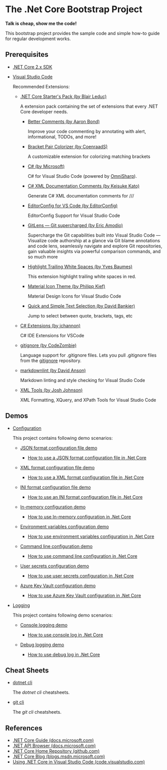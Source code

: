 # The .Net Core Bootstrap Project

**Talk is cheap, show me the code!**

This bootstrap project provides the sample code and simple how-to guide for regular development works.

## Prerequisites

* [.NET Core 2.x SDK](https://github.com/dotnet/core/tree/master/release-notes)

* [Visual Studio Code](https://code.visualstudio.com/download)

  Recommended Extensions:
  * [.NET Core Starter's Pack (by Blair Leduc)](https://marketplace.visualstudio.com/items?itemName=blairleduc.net-core-starters-pack)

    A extension pack containing the set of extensions that every .NET Core developer needs.

    * [Better Comments (by Aaron Bond)](https://marketplace.visualstudio.com/items?itemName=aaron-bond.better-comments)

      Improve your code commenting by annotating with alert, informational, TODOs, and more!

    * [Bracket Pair Colorizer (by CoenraadS)](https://marketplace.visualstudio.com/items?itemName=CoenraadS.bracket-pair-colorizer)

      A customizable extension for colorizing matching brackets

    * [C# (by Microsoft)](https://marketplace.visualstudio.com/items?itemName=ms-vscode.csharp)

      C# for Visual Studio Code (powered by [OmniSharp](https://github.com/OmniSharp/omnisharp-roslyn)).

    * [C# XML Documentation Comments (by Keisuke Kato)](https://marketplace.visualstudio.com/items?itemName=k--kato.docomment)

      Generate C# XML documentation comments for ///

    * [EditorConfig for VS Code (by EditorConfig)](https://marketplace.visualstudio.com/items?itemName=EditorConfig.EditorConfig)

      EditorConfig Support for Visual Studio Code

    * [GitLens — Git supercharged (by Eric Amodio)](https://marketplace.visualstudio.com/items?itemName=eamodio.gitlens)

      Supercharge the Git capabilities built into Visual Studio Code — Visualize code authorship at a glance via Git blame annotations and code lens, seamlessly navigate and explore Git repositories, gain valuable insights via powerful comparison commands, and so much more

    * [Highlight Trailing White Spaces (by Yves Baumes)](https://marketplace.visualstudio.com/items?itemName=ybaumes.highlight-trailing-white-spaces)

      This extension highlight trailing white spaces in red.

    * [Material Icon Theme (by Philipp Kief)](https://marketplace.visualstudio.com/items?itemName=PKief.material-icon-theme)

      Material Design Icons for Visual Studio Code

    * [Quick and Simple Text Selection (by David Bankier)](https://marketplace.visualstudio.com/items?itemName=dbankier.vscode-quick-select)

      Jump to select between quote, brackets, tags, etc

  * [C# Extensions (by jchannon)](https://marketplace.visualstudio.com/items?itemName=jchannon.csharpextensions)

    C# IDE Extensions for VSCode

  * [gitignore (by CodeZombie)](https://marketplace.visualstudio.com/items?itemName=codezombiech.gitignore)

    Language support for .gitignore files. Lets you pull .gitignore files from the [gitignore](https://github.com/github/gitignore) repository.

  * [markdownlint (by David Anson)](https://marketplace.visualstudio.com/items?itemName=DavidAnson.vscode-markdownlint)

    Markdown linting and style checking for Visual Studio Code

  * [XML Tools (by Josh Johnson)](https://marketplace.visualstudio.com/items?itemName=DotJoshJohnson.xml)

    XML Formatting, XQuery, and XPath Tools for Visual Studio Code

## Demos

* [Configuration](demos/config_demo)

  This project contains following demo scenarios:

  * [JSON format configuration file demo](demos/config_demo/JsonFileConfigDemo.cs)
    * [How to use a JSON format configuration file in .Net Core](docs/config/how_to_use_json_config_file.md)

  * [XML format configuration file demo](demos/config_demo/XmlFileConfigDemo.cs)
    * [How to use a XML format configuration file in .Net Core](docs/config/how_to_use_xml_config_file.md)

  * [INI format configuration file demo](demos/config_demo/IniFileConfigDemo.cs)
    * [How to use an INI format configuration file in .Net Core](docs/config/how_to_use_ini_config_file.md)

  * [In-memory configuration demo](demos/config_demo/InMemoryConfigDemo.cs)
    * [How to use In-memory configuration in .Net Core](docs/config/how_to_use_in_memory_config.md)

  * [Environment variables configuration demo](demos/config_demo/EnvironmentVariablesConfigDemo.cs)
    * [How to use environment variables configuration in .Net Core](docs/config/how_to_use_env_vars_config.md)

  * [Command line configuration demo](demos/config_demo/CommandLineConfigDemo.cs)
    * [How to use command line configuration in .Net Core](docs/config/how_to_use_cmd_line_config.md)

  * [User secrets configuration demo](demos/config_demo/UserSecretsConfigDemo.cs)
    * [How to use user secrets configuration in .Net Core](docs/config/how_to_use_user_secrets_config.md)

  * [Azure Key Vault configuration demo](demos/config_demo/AzureKeyVaultConfigDemo.cs)
    * [How to use Azure Key Vault configuration in .Net Core](docs/config/how_to_use_azure_key_vault_config.md)

* [Logging](demos/log_demo)

  This project contains following demo scenarios:

  * [Console logging demo](demos/logging_demo/ConsoleLogDemo.cs)
    * [How to use console log in .Net Core](docs/logging/how_to_use_console_log.md)

  * [Debug logging demo](demos/logging_demo/DebugLogDemo.cs)
    * [How to use debug log in .Net Core](docs/logging/how_to_use_debug_log.md)

## Cheat Sheets

* [dotnet cli](cheatsheets/dotnet_cli.sh)

  The *dotnet cli* cheatsheets.

* [git cli](cheatsheets/git_cli.sh)

  The *git cli* cheatsheets.

## References

* [.NET Core Guide (docs.microsoft.com)](https://docs.microsoft.com/en-us/dotnet/core/index)
* [.NET API Browser (docs.microsoft.com)](https://docs.microsoft.com/en-us/dotnet/api/index?view=netcore-2.0)
* [.NET Core Home Repository (github.com)](https://github.com/dotnet/core)
* [.NET Core Blog (blogs.msdn.microsoft.com)](https://blogs.msdn.microsoft.com/dotnet/tag/net-core/)
* [Using .NET Core in Visual Studio Code (code.visualstudio.com)](https://code.visualstudio.com/docs/other/dotnet)